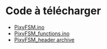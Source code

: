 # Code à télécharger

* [PixyFSM.ino](../PixyFSM/PixyFSM.ino)
* [PixyFSM_functions.ino](../PixyFSM_functions/PixyFSM_functions.ino)
* [PixyFSM_header archive](../PixyFSM_header.zip)